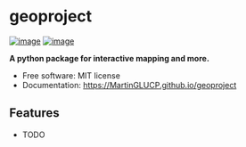 # geoproject


[![image](https://img.shields.io/pypi/v/geoproject.svg)](https://pypi.python.org/pypi/geoproject)
[![image](https://img.shields.io/conda/vn/conda-forge/geoproject.svg)](https://anaconda.org/conda-forge/geoproject)


**A python package for interactive mapping and more.**


-   Free software: MIT license
-   Documentation: https://MartinGLUCP.github.io/geoproject
    

## Features

-   TODO

